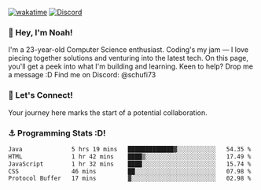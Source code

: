 [![wakatime](https://wakatime.com/badge/user/018b5c7c-fde2-4105-aa96-f5c758abb0a2.svg)](https://wakatime.com/@018b5c7c-fde2-4105-aa96-f5c758abb0a2)
[![Discord](https://img.shields.io/badge/Discord-5865F2?style=flat&logo=discord&logoColor=white)](https://discord.gg/eAW8AGXaGu)



### 👋 Hey, I'm Noah!
I'm a 23-year-old Computer Science enthusiast. Coding's my jam — I love piecing together solutions and venturing into the latest tech. On this page, you'll get a peek into what I'm building and learning. Keen to help? Drop me a message :D 
Find me on Discord: @schufi73

### 🤝 Let's Connect!
Your journey here marks the start of a potential collaboration.

### ⚓ Programming Stats :D!
<!--START_SECTION:waka-->

```txt
Java              5 hrs 19 mins   █████████████▓░░░░░░░░░░░   54.35 %
HTML              1 hr 42 mins    ████▒░░░░░░░░░░░░░░░░░░░░   17.49 %
JavaScript        1 hr 32 mins    ████░░░░░░░░░░░░░░░░░░░░░   15.74 %
CSS               46 mins         ██░░░░░░░░░░░░░░░░░░░░░░░   07.98 %
Protocol Buffer   17 mins         ▓░░░░░░░░░░░░░░░░░░░░░░░░   02.98 %
```

<!--END_SECTION:waka-->
